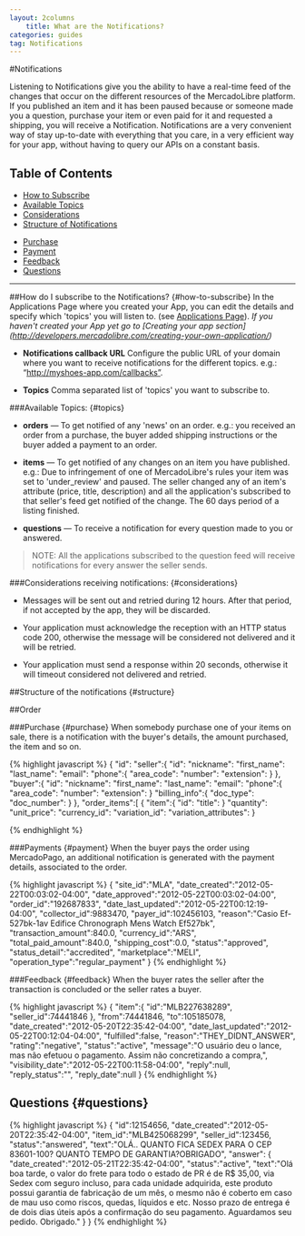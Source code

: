 ```yaml
---
layout: 2columns
	title: What are the Notifications?
categories: guides
tag: Notifications
---
```


#Notifications

Listening to Notifications give you the ability to have a real-time feed of the changes that occur on the different resources of the MercadoLibre platform.
	If you published an item and it has been paused because or someone made you a question, purchase your item or even paid for it and requested a shipping, you will receive a Notification.
	Notifications are a very convenient way of stay up-to-date with everything that you care, in a very efficient way for your app, without having to query our APIs on a constant basis.


## Table of Contents 
- [How to Subscribe](#how-to-subscribe)
- [Available Topics](#topics)
- [Considerations](#considerations)
- [Structure of Notifications](#structure)
+ [Purchase](#purchase)
+ [Payment](#payment)
+ [Feedback](#feedback)
+ [Questions](#questions)


---
##How do I subscribe to the Notifications? {#how-to-subscribe}
In the Applications Page where you created your App, you can edit the details and specify which 'topics' you will listen to.
(see [Applications Page](http://applications.mercadolibre.com.ar/home)).
_If you haven't created your App yet go to [Creating your app section] (http://developers.mercadolibre.com/creating-your-own-application/)_

  - **Notifications callback URL** Configure the public URL of your domain where you want to receive notifications for the different topics. e.g.: “http://myshoes-app.com/callbacks”.

  - **Topics** Comma separated list of 'topics' you want to subscribe to.

###Available Topics: {#topics}
- **orders**  — To get notified of any 'news' on an order. e.g.: you received an order from a purchase, the buyer added shipping instructions or the buyer added a payment to an order.

- **items**   — To get notified of any changes on an item you have published. 
	e.g.: Due to infringement of one of MercadoLibre's rules your item was set to 'under_review' and paused. 
	The seller changed any of an item's attribute (price, title, description) and all the application's subscribed to that seller's feed get notified of the change.
	The 60 days period of a listing finished.

- **questions**   — To receive a notification for every question made to you or answered.

> NOTE: All the applications subscribed to the question feed will receive notifications for every answer the seller sends.


###Considerations receiving notifications: {#considerations}
* Messages will be sent out and retried during 12 hours. After that period, if not accepted by the app, they will be discarded.

* Your application must acknowledge the reception with an HTTP status code 200, otherwise the message will be considered not delivered and it will be retried.

* Your application must send a response within 20 seconds, otherwise it will timeout considered not delivered and retried.

##Structure of the notifications {#structure}

##Order

###Purchase {#purchase}
When somebody purchase one of your items on sale, there is a notification with the buyer's details, the amount purchased, the item and so on.

{% highlight javascript %}
{
  "id":
  "seller":{
     "id":
     "nickname":
     "first_name":
     "last_name":
     "email":
     "phone":{
        "area_code":
        "number":
        "extension":
     }
  },
  "buyer":{
     "id":
     "nickname":
     "first_name":
     "last_name":
     "email":
     "phone":{
        "area_code":
        "number":
        "extension":
     }
     "billing_info":{
        "doc_type":
        "doc_number":
     }
  },
  "order_items":[
     {
        "item":{
            "id":
            "title":
        }
        "quantity":
        "unit_price":
        "currency_id":
        "variation_id":
        "variation_attributes":
     }

{% endhighlight %}


###Payments {#payment}
When the buyer pays the order using MercadoPago, an additional notification is generated with the payment details, associated to the order.

{% highlight javascript %}
   {
   "site_id":"MLA",
   "date_created":"2012-05-22T00:03:02-04:00",
   "date_approved":"2012-05-22T00:03:02-04:00",
   "order_id":"192687833",
   "date_last_updated":"2012-05-22T00:12:19-04:00",
   "collector_id":9883470,
   "payer_id":102456103,
   "reason":"Casio Ef-527bk-1av Edifice Chronograph Mens Watch Ef527bk",
   "transaction_amount":840.0,
   "currency_id":"ARS",
   "total_paid_amount":840.0,
   "shipping_cost":0.0,
   "status":"approved",
   "status_detail":"accredited",
   "marketplace":"MELI",
   "operation_type":"regular_payment"
   }
{% endhighlight %}

###Feedback {#feedback}
When the buyer rates the seller after the transaction is concluded or the seller rates a buyer.

{% highlight javascript %}
  {
   "item":{
      "id":"MLB227638289",
      "seller_id":74441846
   },
   "from":74441846,
   "to":105185078,
   "date_created":"2012-05-20T22:35:42-04:00",
   "date_last_updated":"2012-05-22T00:12:04-04:00",
   "fulfilled":false,
   "reason":"THEY_DIDNT_ANSWER",
   "rating":"negative",
   "status":"active",
   "message":"O usuário deu o lance, mas não efetuou o pagamento. Assim não concretizando a compra,",
   "visibility_date":"2012-05-22T00:11:58-04:00",
   "reply":null,
   "reply_status":"",
   "reply_date":null
  }
{% endhighlight %}

## Questions {#questions}

{% highlight javascript %}
  {
   "id":12154656,
   "date_created":"2012-05-20T22:35:42-04:00",
   "item_id":"MLB425068299",
   "seller_id":123456,
   "status":"answered",
   "text":"OLÁ.. QUANTO FICA SEDEX PARA O CEP 83601-100? QUANTO TEMPO DE GARANTIA?OBRIGADO",
   "answer": {
      "date_created":"2012-05-21T22:35:42-04:00",
      "status":"active",
      "text":"Olá boa tarde, o valor do frete para todo o estado de PR é de R$ 35,00, via Sedex com seguro incluso, para cada unidade adquirida, este produto possui garantia de fabricação de um mês, o mesmo não é coberto em caso de mau uso como riscos, quedas, líquidos e etc. Nosso prazo de entrega é de dois dias úteis após a confirmação do seu pagamento. Aguardamos seu pedido. Obrigado."
   }
  }
{% endhighlight %}


